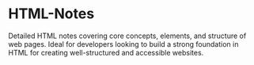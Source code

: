 # HTML-Notes
Detailed HTML notes covering core concepts, elements, and structure of web pages. Ideal for developers looking to build a strong foundation in HTML for creating well-structured and accessible websites.
